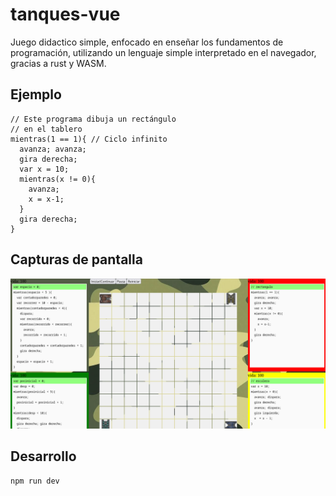 # tanques-vue

Juego didactico simple, enfocado en enseñar los fundamentos de
programación, utilizando un lenguaje simple interpretado en el navegador,
gracias a rust y WASM.

## Ejemplo

```
// Este programa dibuja un rectángulo
// en el tablero
mientras(1 == 1){ // Ciclo infinito
  avanza; avanza;
  gira derecha;
  var x = 10;
  mientras(x != 0){
    avanza;
    x = x-1;
  }
  gira derecha;
}
```

## Capturas de pantalla
![Captura de pantalla](./public/screenshot.png)

## Desarrollo
```sh
npm run dev
```
